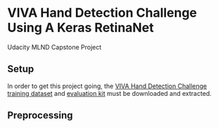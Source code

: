 # VIVA Hand Detection Challenge Using A Keras RetinaNet

Udacity MLND Capstone Project

## Setup

In order to get this project going, the [VIVA Hand Detection Challenge](http://cvrr.ucsd.edu/vivachallenge/index.php/hands/hand-detection/) [training dataset](http://cvrr.ucsd.edu/vivachallenge/data/LISA_HD_Static.zip) and [evaluation kit](http://cvrr.ucsd.edu/vivachallenge/data/EvalTools_HD.zip) must be downloaded and extracted.

## Preprocessing

